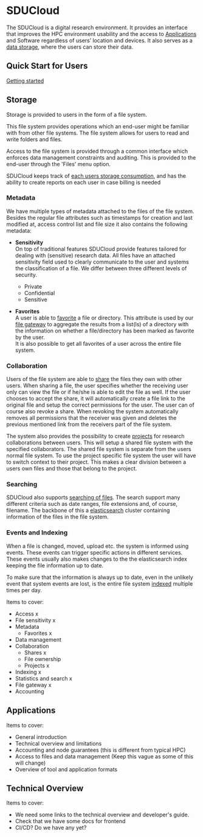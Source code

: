 # SDUCloud

The SDUCloud is a digital research environment. It provides an interface that
improves the HPC environment usability and the access to
[Applications](./app-service) and Software regardless of users’ location and
devices. It also serves as a [data storage](./storage-service), where the
users can store their data.

<!-- TOOD Maybe talk about how this is an integrated platform. -->

## Quick Start for Users

[Getting started](https://escience.sdu.dk/index.php/sducloud/)

## Storage

Storage is provided to users in the form of a file system.

This file system provides operations which an end-user might be familiar with
from other file systems. The file system allows for users to read and write
folders and files.

Access to the file system is provided through a common interface which
enforces data management constraints and auditing. This is provided to the
end-user through the 'Files' menu option.

SDUCloud keeps track of 
[each users storage consumption](./accounting-storage-service), 
and has the ability to 
create reports on each user in case billing is needed

### Metadata

We have multiple types of metadata attached to the files of the file system.
Besides the regular file attributes such as timestamps for creation and last
modified at, access control list and file size it also contains the following
metadata:

- **Sensitivity**   
  On top of traditional features SDUCloud provide features tailored
  for dealing with (sensitive) research data. All files have an attached
  sensitivity field used to clearly communicate to the user and systems the
  classification of a file. We differ between three different levels of
  security.

	- Private
	- Confidential
	- Sensitive

- **Favorites**   
  A user is able to [favorite](./file-favorite-service) a file or directory. 
  This attribute is used by our [file gateway](./file-gateway-service) to 
  aggregate the results from a list(ls) of a directory with the information on 
  whether a file/directory has been marked as favorite by the user.   
  It is also possible to get all favorites of a user across the entire file 
  system.

### Collaboration

Users of the file system are able to [share](./share-service) the files
they own with other users. When sharing a file, the user specifies whether the
receiving user only can view the file or if he/she is able to edit the file as
well. If the user chooses to accept the share, it will automatically create a
file link to the original file and setup the correct permissions for the user.
The user can of course also revoke a share. When revoking the system
automatically removes all permissions that the receiver was given and deletes
the previous mentioned link from the receivers part of the file system.

The system also provides the possibility to create [projects](./project-service)
for research collaborations between users. This will setup a shared file system
with the specified collaborators. The shared file system is separate from the
users normal file system. To use the project specific file system the user will
have to switch context to their project. This makes a clear division between a
users own files and those that belong to the project.

### Searching
SDUCloud also supports [searching of files](./filesearch-service). The search
support many different criteria such as date ranges, file extensions and, of
course, filename. The backbone of this a
[elasticsearch](https://www.elastic.co/products/elasticsearch) cluster
containing information of the files in the file system.

### Events and Indexing
When a file is changed, moved, upload etc. the system is informed using events. 
These events can trigger specific actions in different services. These events 
usually also makes changes to the the elasticsearch index keeping the 
file information up to date.

To make sure that the information is always up to date, even in the unlikely 
event that system events are lost, is the entire file system 
[indexed](./indexing-service) multiple times per day.



Items to cover:

- Access x
- File sensitivity x
- Metadata
  - Favorites x
- Data management
- Collaboration
  - Shares x
  - File ownership 
  - Projects x
- Indexing x
- Statistics and search x
- File gateway x 
- Accounting

## Applications

Items to cover:

- General introduction
- Technical overview and limitations
- Accounting and node guarantees (this is different from typical HPC)
- Access to files and data management (Keep this vague as some of this will
  change)
- Overview of tool and application formats

## Technical Overview

Items to cover:

- We need some links to the technical overview and developer's guide.
- Check that we have some docs for frontend
- CI/CD? Do we have any yet?
